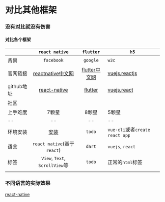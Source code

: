 # 对比其他框架

### 没有对比就没有伤害

#### 对比各个框架


| | `react native` | `flutter` | `h5` |
| ------  | :-----:  | :----:  | ---- |
| 背景 | `facebook` | `google` | `w3c` |
| 官网链接 | [reactnative中文网](https://reactnative.cn/) | [flutter中文网](https://flutterchina.club/) | [vuejs](https://cn.vuejs.org/),[reactjs](https://reactjs.org/) |
| github地址 | [react-native](https://github.com/facebook/react-native) | [flutter](https://github.com/flutter/flutter) | [vuejs](https://github.com/vuejs/vue),[react](https://github.com/facebook/react) |
| 社区 | | | |
| 上手难度 | 7颗星 | 8颗星 | 5颗星 |
| -- | -- | -- | -- |
| 环境安装 | [安装](../gettingStarted/environment.md) | `todo` | `vue-cli`或者`create react app` |
| 语言 | `react native`(基于`react`) | `dart` | `vuejs`, `react` |
| 标签 | `View`, `Text`, `ScrollView`等| `todo` | 正常的`html`标签 |
||||



### 不同语言的实际效果

[react-native](./reactnative.md)


